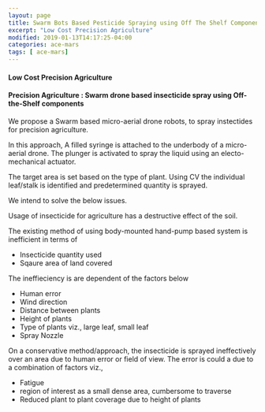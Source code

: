 ```yaml
---
layout: page
title: Swarm Bots Based Pesticide Spraying using Off The Shelf Components
excerpt: "Low Cost Precision Agriculture"
modified: 2019-01-13T14:17:25-04:00
categories: ace-mars
tags: [ ace-mars]
---
```


#### Low Cost Precision Agriculture

#### Precision Agriculture : Swarm drone based insecticide spray using Off-the-Shelf components

We propose a Swarm based micro-aerial drone robots, to spray instectides for precision agriculture.

In this approach,
A filled syringe is attached to the underbody of a micro-aerial drone.
The plunger is activated to spray the liquid using an electo-mechanical actuator.

The target area is set based on the type of plant. Using CV the individual leaf/stalk is identified
and predetermined quantity is sprayed.


We intend to solve the below issues.

Usage of insecticide for agriculture has a destructive effect of the soil.

The existing method of using body-mounted hand-pump based system is inefficient in terms of
* Insecticide quantity used
* Sqaure area of land covered

The ineffieciency is are dependent of the factors below
* Human error
* Wind direction
* Distance between plants
* Height of plants
* Type of plants viz., large leaf, small leaf
* Spray Nozzle

On a conservative method/approach, the insecticide is sprayed ineffectively over an area
due to human error or field of view.
The error is could a due to a combination of factors viz.,
* Fatigue
* region of interest as a small dense area, cumbersome to traverse
* Reduced plant to plant coverage due to height of plants
